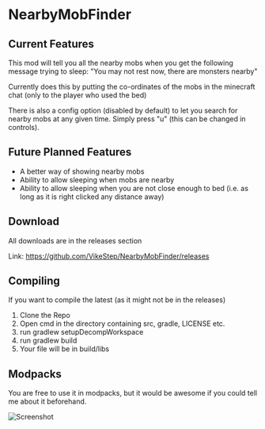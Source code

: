 NearbyMobFinder
===============

Current Features
---------------------
This mod will tell you all the nearby mobs when you get the following message trying to sleep:
"You may not rest now, there are monsters nearby"

Currently does this by putting the co-ordinates of the mobs in the minecraft chat (only to the player who used the bed)

There is also a config option (disabled by default) to let you search for nearby mobs at any given time. Simply press "u" (this can be changed in controls).

Future Planned Features
-----------------------
- A better way of showing nearby mobs
- Ability to allow sleeping when mobs are nearby
- Ability to allow sleeping when you are not close enough to bed (i.e. as long as it is right clicked any distance away)

Download
----------------------
All downloads are in the releases section

Link: https://github.com/VikeStep/NearbyMobFinder/releases

Compiling
----------------------
If you want to compile the latest (as it might not be in the releases)

1. Clone the Repo
2. Open cmd in the directory containing src, gradle, LICENSE etc.
3. run gradlew setupDecompWorkspace
4. run gradlew build
5. Your file will be in build/libs

Modpacks
-----------------------
You are free to use it in modpacks, but it would be awesome if you could tell me about it beforehand.

![Screenshot](http://i.imgur.com/tcjjeFy.png)
